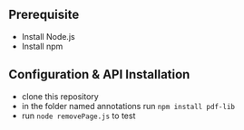 ## Prerequisite

- Install Node.js
- Install npm

## Configuration & API Installation

- clone this repository
- in the folder named annotations run `npm install pdf-lib`
- run `node removePage.js` to test
